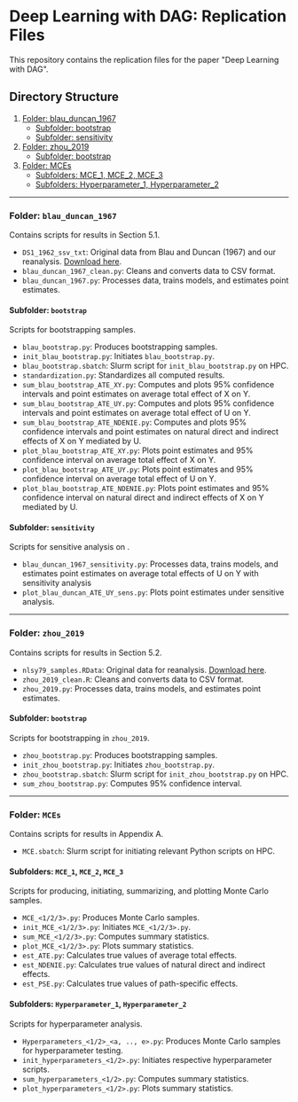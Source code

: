 # Deep Learning with DAG: Replication Files

This repository contains the replication files for the paper "Deep Learning with DAG".

## Directory Structure

1. [Folder: blau_duncan_1967](#folder-blau_duncan_1967)
   - [Subfolder: bootstrap](#subfolder-bootstrap)
   - [Subfolder: sensitivity](#subfolder-sensitivity)
2. [Folder: zhou_2019](#folder-zhou_2019)
   - [Subfolder: bootstrap](#subfolder-bootstrap)
3. [Folder: MCEs](#folder-mces)
   - [Subfolders: MCE_1, MCE_2, MCE_3](#subfolders-mce_1-mce_2-mce_3)
   - [Subfolders: Hyperparameter_1, Hyperparameter_2](#subfolders-hyperparameter_1-hyperparameter_2)

---

### Folder: `blau_duncan_1967`
Contains scripts for results in Section 5.1.

- `DS1_1962_ssv_txt`: Original data from Blau and Duncan (1967) and our reanalysis. [Download here](https://scholar.harvard.edu/files/xzhou/files/zhou2019_college_replication.zip).
- `blau_duncan_1967_clean.py`: Cleans and converts data to CSV format.
- `blau_duncan_1967.py`: Processes data, trains models, and estimates point estimates.

#### Subfolder: `bootstrap`
Scripts for bootstrapping samples.

- `blau_bootstrap.py`: Produces bootstrapping samples.
- `init_blau_bootstrap.py`: Initiates `blau_bootstrap.py`.
- `blau_bootstrap.sbatch`: Slurm script for `init_blau_bootstrap.py` on HPC.
- `standardization.py`: Standardizes all computed results.
- `sum_blau_bootstrap_ATE_XY.py`: Computes and plots 95% confidence intervals and point estimates on average total effect of X on Y.
- `sum_blau_bootstrap_ATE_UY.py`: Computes and plots 95% confidence intervals and point estimates on average total effect of U on Y.
- `sum_blau_bootstrap_ATE_NDENIE.py`: Computes and plots 95% confidence intervals and point estimates on natural direct and indirect effects of X on Y mediated by U.
- `plot_blau_bootstrap_ATE_XY.py`: Plots point estimates and 95% confidence interval on average total effect of X on Y.
- `plot_blau_bootstrap_ATE_UY.py`: Plots point estimates and 95% confidence interval on average total effect of U on Y.
- `plot_blau_bootstrap_ATE_NDENIE.py`: Plots point estimates and 95% confidence interval on natural direct and indirect effects of X on Y mediated by U.

#### Subfolder: `sensitivity`
Scripts for sensitive analysis on .

- `blau_duncan_1967_sensitivity.py`: Processes data, trains models, and estimates point estimates on average total effects of U on Y with sensitivity analysis
- `plot_blau_duncan_ATE_UY_sens.py`: Plots point estimates under sensitive analysis.

---

### Folder: `zhou_2019`
Contains scripts for results in Section 5.2.

- `nlsy79_samples.RData`: Original data for reanalysis. [Download here](https://scholar.harvard.edu/files/xzhou/files/zhou2019_college_replication.zip).
- `zhou_2019_clean.R`: Cleans and converts data to CSV format.
- `zhou_2019.py`: Processes data, trains models, and estimates point estimates.

#### Subfolder: `bootstrap`
Scripts for bootstrapping in `zhou_2019`.

- `zhou_bootstrap.py`: Produces bootstrapping samples.
- `init_zhou_bootstrap.py`: Initiates `zhou_bootstrap.py`.
- `zhou_bootstrap.sbatch`: Slurm script for `init_zhou_bootstrap.py` on HPC.
- `sum_zhou_bootstrap.py`: Computes 95% confidence interval.

---

### Folder: `MCEs`
Contains scripts for results in Appendix A.

- `MCE.sbatch`: Slurm script for initiating relevant Python scripts on HPC.

#### Subfolders: `MCE_1`, `MCE_2`, `MCE_3`
Scripts for producing, initiating, summarizing, and plotting Monte Carlo samples.

- `MCE_<1/2/3>.py`: Produces Monte Carlo samples.
- `init_MCE_<1/2/3>.py`: Initiates `MCE_<1/2/3>.py`.
- `sum_MCE_<1/2/3>.py`: Computes summary statistics.
- `plot_MCE_<1/2/3>.py`: Plots summary statistics.
- `est_ATE.py`: Calculates true values of average total effects.
- `est_NDENIE.py`: Calculates true values of natural direct and indirect effects.
- `est_PSE.py`: Calculates true values of path-specific effects.

#### Subfolders: `Hyperparameter_1`, `Hyperparameter_2`
Scripts for hyperparameter analysis.

- `Hyperparameters_<1/2>_<a, .., e>.py`: Produces Monte Carlo samples for hyperparameter testing.
- `init_hyperparameters_<1/2>.py`: Initiates respective hyperparameter scripts.
- `sum_hyperparameters_<1/2>.py`: Computes summary statistics.
- `plot_hyperparameters_<1/2>.py`: Plots summary statistics.
